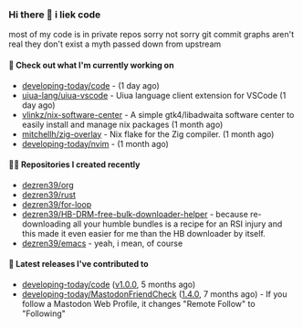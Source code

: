 ### Hi there 👋 i liek code
most of my code is in private repos sorry not sorry git commit graphs aren't real they don't exist a myth passed down from upstream

#### 👷 Check out what I'm currently working on

- [developing-today/code](https://github.com/developing-today/code) -  (1 day ago)
- [uiua-lang/uiua-vscode](https://github.com/uiua-lang/uiua-vscode) - Uiua language client extension for VSCode (1 day ago)
- [vlinkz/nix-software-center](https://github.com/vlinkz/nix-software-center) - A simple gtk4/libadwaita software center to easily install and manage nix packages (1 month ago)
- [mitchellh/zig-overlay](https://github.com/mitchellh/zig-overlay) - Nix flake for the Zig compiler. (1 month ago)
- [developing-today/nvim](https://github.com/developing-today/nvim) -  (1 month ago)

#### 👨‍💻 Repositories I created recently

- [dezren39/org](https://github.com/dezren39/org)
- [dezren39/rust](https://github.com/dezren39/rust)
- [dezren39/for-loop](https://github.com/dezren39/for-loop)
- [dezren39/HB-DRM-free-bulk-downloader-helper](https://github.com/dezren39/HB-DRM-free-bulk-downloader-helper) - because re-downloading all your humble bundles is a recipe for an RSI injury and this made it even easier for me than the HB downloader by itself.
- [dezren39/emacs](https://github.com/dezren39/emacs) - yeah, i mean, of course

#### 🚀 Latest releases I've contributed to

- [developing-today/code](https://github.com/developing-today/code) ([v1.0.0](https://github.com/developing-today/code/releases/tag/v1.0.0), 5 months ago)
- [developing-today/MastodonFriendCheck](https://github.com/developing-today/MastodonFriendCheck) ([1.4.0](https://github.com/developing-today/MastodonFriendCheck/releases/tag/1.4.0), 7 months ago) - If you follow a Mastodon Web Profile, it changes &#34;Remote Follow&#34; to &#34;Following&#34;
